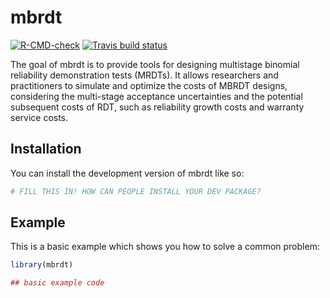 
<!-- README.md is generated from README.Rmd. Please edit that file -->

# mbrdt

<!-- badges: start -->

[![R-CMD-check](https://github.com/bj0909/mbrdt/actions/workflows/R-CMD-check.yaml/badge.svg)](https://github.com/bj0909/mbrdt/actions/workflows/R-CMD-check.yaml)
[![Travis build
status](https://travis-ci.com/bj0909/mbrdt.svg?branch=master)](https://travis-ci.com/bj0909/mbrdt)
<!-- badges: end -->

The goal of mbrdt is to provide tools for designing multistage binomial
reliability demonstration tests (MRDTs). It allows researchers and
practitioners to simulate and optimize the costs of MBRDT designs,
considering the multi-stage acceptance uncertainties and the potential
subsequent costs of RDT, such as reliability growth costs and warranty
service costs.

## Installation

You can install the development version of mbrdt like so:

``` r
# FILL THIS IN! HOW CAN PEOPLE INSTALL YOUR DEV PACKAGE?
```

## Example

This is a basic example which shows you how to solve a common problem:

``` r
library(mbrdt)

## basic example code
```

